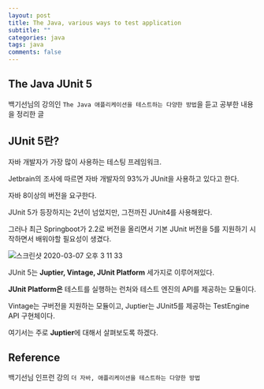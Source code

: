 ```yaml
---
layout: post
title: The Java, various ways to test application
subtitle: ""
categories: java
tags: java
comments: false
---
```


## The Java JUnit 5

백기선님의 강의인 `The Java 애플리케이션을 테스트하는 다양한 방법`을 듣고 공부한 내용을 정리한 글

## JUnit 5란?

자바 개발자가 가장 많이 사용하는 테스팅 프레임워크.

Jetbrain의 조사에 따르면 자바 개발자의 93%가 JUnit을 사용하고 있다고 한다.

자바 8이상의 버전을 요구한다.

JUnit 5가 등장하지는 2년이 넘었지만, 그전까진 JUnit4를 사용해왔다.

그러나 최근 Springboot가 2.2로 버전을 올리면서 기본 JUnit 버전을 5를 지원하기 시작하면서 배워야할 필요성이 생겼다.

![스크린샷 2020-03-07 오후 3 11 33](https://user-images.githubusercontent.com/43809168/76137964-f2e17480-6085-11ea-8737-fee7d06ae19c.png)

JUnit 5는 **Juptier, Vintage, JUnit Platform** 세가지로 이루어져있다.

**JUnit Platform은** 테스트를 실행하는 런처와 테스트 엔진의 API를 제공하는 모듈이다.

Vintage는 구버전을 지원하는 모듈이고, Juptier는 JUnit5를 제공하는 TestEngine API 구현체이다.

여기서는 주로 **Juptier**에 대해서 살펴보도록 하겠다.

## Reference

백기선님 인프런 강의 `더 자바, 애플리케이션을 테스트하는 다양한 방법`